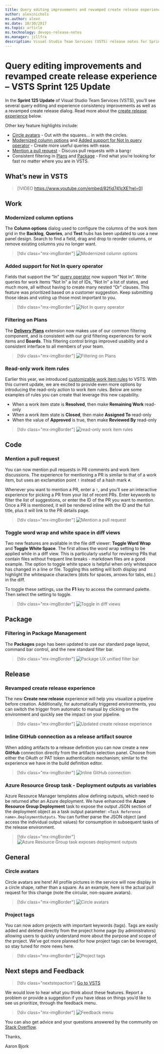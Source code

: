 ```yaml
---
title: Query editing improvements and revamped create release experience – VSTS Sprint 125 Update
author: alexcnichols
ms.author: alexn
ms.date: 10/30/2017
ms.topic: article
ms.technology: devops-release-notes
ms.manager: jillfra
description: Visual Studio Team Services (VSTS) release notes for Sprint 125 Update on October 30, 2017.
---
```


# Query editing improvements and revamped create release experience – VSTS Sprint 125 Update

In the **Sprint 125 Update** of Visual Studio Team Services (VSTS), you’ll see several query editing and experience consistency improvements as well as a revamped create release dialog. Read more about the [create release experience](#revamped-create-release-experience) below.

Other key feature highlights include:

* [Circle avatars](#circle-avatars) - Out with the squares... in with the circles.
* [Modernized column options](#modernized-column-options) and [Added support for Not In query operator](#added-support-for-not-in-query-operator) - Create more useful queries with ease.
* [Mention a pull request](#mention-a-pull-request) - Discuss pull requests with a bang`!`
* Consistent filtering in [Plans](#filtering-on-plans) and [Package](#filtering-in-package-management) - Find what you’re looking for fast no matter where you are in VSTS.

## What’s new in VSTS

> [!VIDEO https://www.youtube.com/embed/82fid741cXE?rel=0]

## Work

### Modernized column options

The **Column options** dialog used to configure the columns of the work item grid in the **Backlog**, **Queries**, and **Test** hubs has been updated to use a new panel design. Search to find a field, drag and drop to reorder columns, or remove existing columns you no longer want.

> [!div class="mx-imgBorder"]
> ![Modernized column options](media/125_01.png)

### Added support for Not In query operator

Fields that support the “In” [query operator](/azure/devops/work/track/query-operators-variables#query-operators) now support “Not In”. Write queries for work items “Not In” a list of IDs, “Not In” a list of states, and much more, all without having to create many nested “Or” clauses. This feature was prioritized based on a customer suggestion. Keep submitting those ideas and voting up those most important to you.

> [!div class="mx-imgBorder"]
> ![Not In query operator](media/125_02.png)

### Filtering on Plans

The [**Delivery Plans**](https://marketplace.visualstudio.com/items?itemName=ms.vss-plans) extension now makes use of our common filtering component, and is consistent with our grid filtering experiences for work items and **Boards**. This filtering control brings improved usability and a consistent interface to all members of your team.

> [!div class="mx-imgBorder"]
> ![Filtering on Plans](media/125_03.png)

### Read-only work item rules

Earlier this year, we introduced [customizable work item rules](/azure/devops/release-notes/2017/aug-28-team-services#customizable-work-item-rules) to VSTS. With this current update, we are excited to provide even more options by introducing the read-only action to work item rules. Below are some examples of rules you can create that leverage this new capability.

* When a work item state is **Resolved**, then make **Remaining Work** read-only
* When a work item state is **Closed**, then make **Assigned To** read-only
* When the value of **Approved** is true, then make **Reviewed By** read-only

> [!div class="mx-imgBorder"]
> ![read-only work item rules](media/125_04.png)

## Code

### Mention a pull request

You can now mention pull requests in PR comments and work item discussions. The experience for mentioning a PR is similar to that of a work item, but uses an exclamation point `!` instead of a hash mark `#`.

Whenever you want to mention a PR, enter a `!`, and you’ll see an interactive experience for picking a PR from your list of recent PRs. Enter keywords to filter the list of suggestions, or enter the ID of the PR you want to mention.  Once a PR is mentioned, it will be rendered inline with the ID and the full title, plus it will link to the PR details page.

> [!div class="mx-imgBorder"]
> ![Mention a pull request](media/125_05.png)

### Toggle word wrap and white space in diff views

Two new features are available in the file diff viewer: **Toggle Word Wrap** and **Toggle White Space**. The first allows the word wrap setting to be applied while in a diff view. This is particularly useful for reviewing PRs that contain files without frequent line breaks - markdown files are a good example. The option to toggle white space is helpful when only whitespace has changed in a line or file. Toggling this setting will both display and highlight the whitespace characters (dots for spaces, arrows for tabs, etc.) in the diff.

To toggle these settings, use the **F1** key to access the command palette. Then select the setting to toggle.

> [!div class="mx-imgBorder"]
> ![Toggle in diff views](media/125_10.png)

## Package

### Filtering in Package Management

The **Packages** page has been updated to use our standard page layout, command bar control, and the new standard filter bar.

> [!div class="mx-imgBorder"]
> ![Package UX unified filter bar](media/125_06.png)

## Release

### Revamped create release experience

The new **Create new release** experience will help you visualize a pipeline before creation. Additionally, for automatically triggered environments, you can switch the trigger from automatic to manual by clicking on the environment and quickly see the impact on your pipeline.

> [!div class="mx-imgBorder"]
> ![Updated create release experience](media/125_07c.png)

### Inline GitHub connection as a release artifact source

When adding artifacts to a release definition you can now create a new **GitHub** connection directly from the artifacts selection panel. Choose from either the OAuth or PAT token authentication mechanism; similar to the experience we have in the build definition editor.

> [!div class="mx-imgBorder"]
> ![Inline GitHub connection](media/125_08.png)

### Azure Resource Group task - Deployment outputs as variables

Azure Resource Manager templates allow defining outputs, which need to be returned after an Azure deployment. We have enhanced the **Azure Resource Group Deployment** task to expose the output JSON section of the deployment object as a task output parameter: `<Task Reference name>.DeploymentOutputs`. You can further parse the JSON object (and access the individual output values) for consumption in subsequent tasks of the release environment.

> [!div class="mx-imgBorder"]
> ![Azure Resource Group task exposes deployment outputs](media/125_09.png)

## General

### Circle avatars

Circle avatars are here! All profile pictures in the service will now display in a circle shape, rather than a square. As an example, here is the actual pull request for this change (note the circular, non-square avatars).

> [!div class="mx-imgBorder"]
> ![Circle avatars](media/125_12.png)

### Project tags

You can now adorn projects with important keywords (tags). Tags are easily added and deleted directly from the project home page (by administrators) allowing users to quickly understand more about the purpose and scope of the project. We’ve got more planned for how project tags can be leveraged, so stay tuned for more news here.

> [!div class="mx-imgBorder"]
> ![Project tags](media/125_11.png)

## Next steps and Feedback

> [!div class="nextstepaction"]
> [Go to VSTS](https://go.microsoft.com/fwlink/?LinkId=307137&campaign=o~msft~docs~product-vsts~release-notes)

We would love to hear what you think about these features. Report a problem or provide a suggestion if you have ideas on things you’d like to see us prioritize, through the feedback menu.

> [!div class="mx-imgBorder"]
> ![Feedback menu](media/125_00.png)

You can also get advice and your questions answered by the community on [Stack Overflow](https://stackoverflow.com/questions/tagged/vsts).

Thanks,

Aaron Bjork

